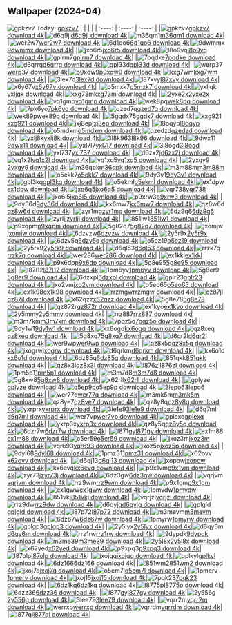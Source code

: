 ## Wallpaper (2024-04)
![gpkzv7](https://w.wallhaven.cc/full/gp/wallhaven-gpkzv7.jpg) Today: [gpkzv7](https://th.wallhaven.cc/small/gp/gpkzv7.jpg)
|      |      |      |
| :----: | :----: | :----: |
|![gpkzv7](https://th.wallhaven.cc/small/gp/gpkzv7.jpg)[gpkzv7 download 4k](https://wallhaven.cc/w/gpkzv7)|![d6q9jl](https://th.wallhaven.cc/small/d6/d6q9jl.jpg)[d6q9jl download 4k](https://wallhaven.cc/w/d6q9jl)|![m36qm1](https://th.wallhaven.cc/small/m3/m36qm1.jpg)[m36qm1 download 4k](https://wallhaven.cc/w/m36qm1)|
|![wer2w7](https://th.wallhaven.cc/small/we/wer2w7.jpg)[wer2w7 download 4k](https://wallhaven.cc/w/wer2w7)|![6d1qo6](https://th.wallhaven.cc/small/6d/6d1qo6.jpg)[6d1qo6 download 4k](https://wallhaven.cc/w/6d1qo6)|![9dwmmx](https://th.wallhaven.cc/small/9d/9dwmmx.jpg)[9dwmmx download 4k](https://wallhaven.cc/w/9dwmmx)|
|![jxo6r5](https://th.wallhaven.cc/small/jx/jxo6r5.jpg)[jxo6r5 download 4k](https://wallhaven.cc/w/jxo6r5)|![l8o9vq](https://th.wallhaven.cc/small/l8/l8o9vq.jpg)[l8o9vq download 4k](https://wallhaven.cc/w/l8o9vq)|![gplrm7](https://th.wallhaven.cc/small/gp/gplrm7.jpg)[gplrm7 download 4k](https://wallhaven.cc/w/gplrm7)|
|![7pqdke](https://th.wallhaven.cc/small/7p/7pqdke.jpg)[7pqdke download 4k](https://wallhaven.cc/w/7pqdke)|![d6qrrg](https://th.wallhaven.cc/small/d6/d6qrrg.jpg)[d6qrrg download 4k](https://wallhaven.cc/w/d6qrrg)|![gpl33d](https://th.wallhaven.cc/small/gp/gpl33d.jpg)[gpl33d download 4k](https://wallhaven.cc/w/gpl33d)|
|![werp37](https://th.wallhaven.cc/small/we/werp37.jpg)[werp37 download 4k](https://wallhaven.cc/w/werp37)|![p9xqw9](https://th.wallhaven.cc/small/p9/p9xqw9.jpg)[p9xqw9 download 4k](https://wallhaven.cc/w/p9xqw9)|![kxg7wm](https://th.wallhaven.cc/small/kx/kxg7wm.jpg)[kxg7wm download 4k](https://wallhaven.cc/w/kxg7wm)|
|![3lex7d](https://th.wallhaven.cc/small/3l/3lex7d.jpg)[3lex7d download 4k](https://wallhaven.cc/w/3lex7d)|![l87xvy](https://th.wallhaven.cc/small/l8/l87xvy.jpg)[l87xvy download 4k](https://wallhaven.cc/w/l87xvy)|![x6y67v](https://th.wallhaven.cc/small/x6/x6y67v.jpg)[x6y67v download 4k](https://wallhaven.cc/w/x6y67v)|
|![o5mxk7](https://th.wallhaven.cc/small/o5/o5mxk7.jpg)[o5mxk7 download 4k](https://wallhaven.cc/w/o5mxk7)|![yxljqk](https://th.wallhaven.cc/small/yx/yxljqk.jpg)[yxljqk download 4k](https://wallhaven.cc/w/yxljqk)|![kxg73m](https://th.wallhaven.cc/small/kx/kxg73m.jpg)[kxg73m download 4k](https://wallhaven.cc/w/kxg73m)|
|![2yxe2x](https://th.wallhaven.cc/small/2y/2yxe2x.jpg)[2yxe2x download 4k](https://wallhaven.cc/w/2yxe2x)|![vq1gmp](https://th.wallhaven.cc/small/vq/vq1gmp.jpg)[vq1gmp download 4k](https://wallhaven.cc/w/vq1gmp)|![wek8pq](https://th.wallhaven.cc/small/we/wek8pq.jpg)[wek8pq download 4k](https://wallhaven.cc/w/wek8pq)|
|![7pk6yo](https://th.wallhaven.cc/small/7p/7pk6yo.jpg)[7pk6yo download 4k](https://wallhaven.cc/w/7pk6yo)|![qzed7q](https://th.wallhaven.cc/small/qz/qzed7q.jpg)[qzed7q download 4k](https://wallhaven.cc/w/qzed7q)|![wek89p](https://th.wallhaven.cc/small/we/wek89p.jpg)[wek89p download 4k](https://wallhaven.cc/w/wek89p)|
|![5gqdx7](https://th.wallhaven.cc/small/5g/5gqdx7.jpg)[5gqdx7 download 4k](https://wallhaven.cc/w/5gqdx7)|![kxg921](https://th.wallhaven.cc/small/kx/kxg921.jpg)[kxg921 download 4k](https://wallhaven.cc/w/kxg921)|![jxj8ep](https://th.wallhaven.cc/small/jx/jxj8ep.jpg)[jxj8ep download 4k](https://wallhaven.cc/w/jxj8ep)|
|![l8oqyp](https://th.wallhaven.cc/small/l8/l8oqyp.jpg)[l8oqyp download 4k](https://wallhaven.cc/w/l8oqyp)|![o5mdxm](https://th.wallhaven.cc/small/o5/o5mdxm.jpg)[o5mdxm download 4k](https://wallhaven.cc/w/o5mdxm)|![qzedzd](https://th.wallhaven.cc/small/qz/qzedzd.jpg)[qzedzd download 4k](https://wallhaven.cc/w/qzedzd)|
|![yxlj8k](https://th.wallhaven.cc/small/yx/yxlj8k.jpg)[yxlj8k download 4k](https://wallhaven.cc/w/yxlj8k)|![3l8k96](https://th.wallhaven.cc/small/3l/3l8k96.jpg)[3l8k96 download 4k](https://wallhaven.cc/w/3l8k96)|![9dwx11](https://th.wallhaven.cc/small/9d/9dwx11.jpg)[9dwx11 download 4k](https://wallhaven.cc/w/9dwx11)|
|![yxl7l7](https://th.wallhaven.cc/small/yx/yxl7l7.jpg)[yxl7l7 download 4k](https://wallhaven.cc/w/yxl7l7)|![3l8ogd](https://th.wallhaven.cc/small/3l/3l8ogd.jpg)[3l8ogd download 4k](https://wallhaven.cc/w/3l8ogd)|![yxl737](https://th.wallhaven.cc/small/yx/yxl737.jpg)[yxl737 download 4k](https://wallhaven.cc/w/yxl737)|
|![d6zx2j](https://th.wallhaven.cc/small/d6/d6zx2j.jpg)[d6zx2j download 4k](https://wallhaven.cc/w/d6zx2j)|![vq1x2l](https://th.wallhaven.cc/small/vq/vq1x2l.jpg)[vq1x2l download 4k](https://wallhaven.cc/w/vq1x2l)|![vq1xq5](https://th.wallhaven.cc/small/vq/vq1xq5.jpg)[vq1xq5 download 4k](https://wallhaven.cc/w/vq1xq5)|
|![2yxgy9](https://th.wallhaven.cc/small/2y/2yxgy9.jpg)[2yxgy9 download 4k](https://wallhaven.cc/w/2yxgy9)|![m36qpk](https://th.wallhaven.cc/small/m3/m36qpk.jpg)[m36qpk download 4k](https://wallhaven.cc/w/m36qpk)|![m3m88m](https://th.wallhaven.cc/small/m3/m3m88m.jpg)[m3m88m download 4k](https://wallhaven.cc/w/m3m88m)|
|![o5ekk7](https://th.wallhaven.cc/small/o5/o5ekk7.jpg)[o5ekk7 download 4k](https://wallhaven.cc/w/o5ekk7)|![9dy3v1](https://th.wallhaven.cc/small/9d/9dy3v1.jpg)[9dy3v1 download 4k](https://wallhaven.cc/w/9dy3v1)|![gpl3kq](https://th.wallhaven.cc/small/gp/gpl3kq.jpg)[gpl3kq download 4k](https://wallhaven.cc/w/gpl3kq)|
|![o5ekml](https://th.wallhaven.cc/small/o5/o5ekml.jpg)[o5ekml download 4k](https://wallhaven.cc/w/o5ekml)|![ex1dpw](https://th.wallhaven.cc/small/ex/ex1dpw.jpg)[ex1dpw download 4k](https://wallhaven.cc/w/ex1dpw)|![jxo6q5](https://th.wallhaven.cc/small/jx/jxo6q5.jpg)[jxo6q5 download 4k](https://wallhaven.cc/w/jxo6q5)|
|![vqr738](https://th.wallhaven.cc/small/vq/vqr738.jpg)[vqr738 download 4k](https://wallhaven.cc/w/vqr738)|![jxo6l5](https://th.wallhaven.cc/small/jx/jxo6l5.jpg)[jxo6l5 download 4k](https://wallhaven.cc/w/jxo6l5)|![p9xrw3](https://th.wallhaven.cc/small/p9/p9xrw3.jpg)[p9xrw3 download 4k](https://wallhaven.cc/w/p9xrw3)|
|![9dy36d](https://th.wallhaven.cc/small/9d/9dy36d.jpg)[9dy36d download 4k](https://wallhaven.cc/w/9dy36d)|![kx6mw7](https://th.wallhaven.cc/small/kx/kx6mw7.jpg)[kx6mw7 download 4k](https://wallhaven.cc/w/kx6mw7)|![qz8w6d](https://th.wallhaven.cc/small/qz/qz8w6d.jpg)[qz8w6d download 4k](https://wallhaven.cc/w/qz8w6d)|
|![zyr1mg](https://th.wallhaven.cc/small/zy/zyr1mg.jpg)[zyr1mg download 4k](https://wallhaven.cc/w/zyr1mg)|![6dz9q6](https://th.wallhaven.cc/small/6d/6dz9q6.jpg)[6dz9q6 download 4k](https://wallhaven.cc/w/6dz9q6)|![zyrljj](https://th.wallhaven.cc/small/zy/zyrljj.jpg)[zyrljj download 4k](https://wallhaven.cc/w/zyrljj)|
|![851lw1](https://th.wallhaven.cc/small/85/851lw1.jpg)[851lw1 download 4k](https://wallhaven.cc/w/851lw1)|![p9xqpm](https://th.wallhaven.cc/small/p9/p9xqpm.jpg)[p9xqpm download 4k](https://wallhaven.cc/w/p9xqpm)|![5g82q7](https://th.wallhaven.cc/small/5g/5g82q7.jpg)[5g82q7 download 4k](https://wallhaven.cc/w/5g82q7)|
|![jxomjw](https://th.wallhaven.cc/small/jx/jxomjw.jpg)[jxomjw download 4k](https://wallhaven.cc/w/jxomjw)|![6dzvzw](https://th.wallhaven.cc/small/6d/6dzvzw.jpg)[6dzvzw download 4k](https://wallhaven.cc/w/6dzvzw)|![2y5r9x](https://th.wallhaven.cc/small/2y/2y5r9x.jpg)[2y5r9x download 4k](https://wallhaven.cc/w/2y5r9x)|
|![6dzv5q](https://th.wallhaven.cc/small/6d/6dzv5q.jpg)[6dzv5q download 4k](https://wallhaven.cc/w/6dzv5q)|![o5ez19](https://th.wallhaven.cc/small/o5/o5ez19.jpg)[o5ez19 download 4k](https://wallhaven.cc/w/o5ez19)|![2y5rk9](https://th.wallhaven.cc/small/2y/2y5rk9.jpg)[2y5rk9 download 4k](https://wallhaven.cc/w/2y5rk9)|
|![d6ql53](https://th.wallhaven.cc/small/d6/d6ql53.jpg)[d6ql53 download 4k](https://wallhaven.cc/w/d6ql53)|![rrzk7q](https://th.wallhaven.cc/small/rr/rrzk7q.jpg)[rrzk7q download 4k](https://wallhaven.cc/w/rrzk7q)|![wer286](https://th.wallhaven.cc/small/we/wer286.jpg)[wer286 download 4k](https://wallhaven.cc/w/wer286)|
|![ex1kkl](https://th.wallhaven.cc/small/ex/ex1kkl.jpg)[ex1kkl download 4k](https://wallhaven.cc/w/ex1kkl)|![p9x6dp](https://th.wallhaven.cc/small/p9/p9x6dp.jpg)[p9x6dp download 4k](https://wallhaven.cc/w/p9x6dp)|![5g8e95](https://th.wallhaven.cc/small/5g/5g8e95.jpg)[5g8e95 download 4k](https://wallhaven.cc/w/5g8e95)|
|![l87l12](https://th.wallhaven.cc/small/l8/l87l12.jpg)[l87l12 download 4k](https://wallhaven.cc/w/l87l12)|![1pm6yv](https://th.wallhaven.cc/small/1p/1pm6yv.jpg)[1pm6yv download 4k](https://wallhaven.cc/w/1pm6yv)|![5g8er9](https://th.wallhaven.cc/small/5g/5g8er9.jpg)[5g8er9 download 4k](https://wallhaven.cc/w/5g8er9)|
|![6dzxpl](https://th.wallhaven.cc/small/6d/6dzxpl.jpg)[6dzxpl download 4k](https://wallhaven.cc/w/6dzxpl)|![gplr23](https://th.wallhaven.cc/small/gp/gplr23.jpg)[gplr23 download 4k](https://wallhaven.cc/w/gplr23)|![jxo2vm](https://th.wallhaven.cc/small/jx/jxo2vm.jpg)[jxo2vm download 4k](https://wallhaven.cc/w/jxo2vm)|
|![o5eo65](https://th.wallhaven.cc/small/o5/o5eo65.jpg)[o5eo65 download 4k](https://wallhaven.cc/w/o5eo65)|![ex1k98](https://th.wallhaven.cc/small/ex/ex1k98.jpg)[ex1k98 download 4k](https://wallhaven.cc/w/ex1k98)|![rrzmgw](https://th.wallhaven.cc/small/rr/rrzmgw.jpg)[rrzmgw download 4k](https://wallhaven.cc/w/rrzmgw)|
|![qz87jl](https://th.wallhaven.cc/small/qz/qz87jl.jpg)[qz87jl download 4k](https://wallhaven.cc/w/qz87jl)|![x62qzz](https://th.wallhaven.cc/small/x6/x62qzz.jpg)[x62qzz download 4k](https://wallhaven.cc/w/x62qzz)|![5g8e78](https://th.wallhaven.cc/small/5g/5g8e78.jpg)[5g8e78 download 4k](https://wallhaven.cc/w/5g8e78)|
|![qz872r](https://th.wallhaven.cc/small/qz/qz872r.jpg)[qz872r download 4k](https://wallhaven.cc/w/qz872r)|![ex1kyo](https://th.wallhaven.cc/small/ex/ex1kyo.jpg)[ex1kyo download 4k](https://wallhaven.cc/w/ex1kyo)|![2y5mmy](https://th.wallhaven.cc/small/2y/2y5mmy.jpg)[2y5mmy download 4k](https://wallhaven.cc/w/2y5mmy)|
|![rrz887](https://th.wallhaven.cc/small/rr/rrz887.jpg)[rrz887 download 4k](https://wallhaven.cc/w/rrz887)|![m3m7km](https://th.wallhaven.cc/small/m3/m3m7km.jpg)[m3m7km download 4k](https://wallhaven.cc/w/m3m7km)|![7pqz5o](https://th.wallhaven.cc/small/7p/7pqz5o.jpg)[7pqz5o download 4k](https://wallhaven.cc/w/7pqz5o)|
|![9dy1w1](https://th.wallhaven.cc/small/9d/9dy1w1.jpg)[9dy1w1 download 4k](https://wallhaven.cc/w/9dy1w1)|![kx6ogq](https://th.wallhaven.cc/small/kx/kx6ogq.jpg)[kx6ogq download 4k](https://wallhaven.cc/w/kx6ogq)|![qz8xeq](https://th.wallhaven.cc/small/qz/qz8xeq.jpg)[qz8xeq download 4k](https://wallhaven.cc/w/qz8xeq)|
|![5g8xq7](https://th.wallhaven.cc/small/5g/5g8xq7.jpg)[5g8xq7 download 4k](https://wallhaven.cc/w/5g8xq7)|![d6qr2l](https://th.wallhaven.cc/small/d6/d6qr2l.jpg)[d6qr2l download 4k](https://wallhaven.cc/w/d6qr2l)|![wer9wp](https://th.wallhaven.cc/small/we/wer9wp.jpg)[wer9wp download 4k](https://wallhaven.cc/w/wer9wp)|
|![qz8x5q](https://th.wallhaven.cc/small/qz/qz8x5q.jpg)[qz8x5q download 4k](https://wallhaven.cc/w/qz8x5q)|![jxogrw](https://th.wallhaven.cc/small/jx/jxogrw.jpg)[jxogrw download 4k](https://wallhaven.cc/w/jxogrw)|![d6qrkm](https://th.wallhaven.cc/small/d6/d6qrkm.jpg)[d6qrkm download 4k](https://wallhaven.cc/w/d6qrkm)|
|![kx6o1d](https://th.wallhaven.cc/small/kx/kx6o1d.jpg)[kx6o1d download 4k](https://wallhaven.cc/w/kx6o1d)|![6dz85q](https://th.wallhaven.cc/small/6d/6dz85q.jpg)[6dz85q download 4k](https://wallhaven.cc/w/6dz85q)|![851qkk](https://th.wallhaven.cc/small/85/851qkk.jpg)[851qkk download 4k](https://wallhaven.cc/w/851qkk)|
|![qz8x3l](https://th.wallhaven.cc/small/qz/qz8x3l.jpg)[qz8x3l download 4k](https://wallhaven.cc/w/qz8x3l)|![l876zl](https://th.wallhaven.cc/small/l8/l876zl.jpg)[l876zl download 4k](https://wallhaven.cc/w/l876zl)|![1pm5p1](https://th.wallhaven.cc/small/1p/1pm5p1.jpg)[1pm5p1 download 4k](https://wallhaven.cc/w/1pm5p1)|
|![m3m7d8](https://th.wallhaven.cc/small/m3/m3m7d8.jpg)[m3m7d8 download 4k](https://wallhaven.cc/w/m3m7d8)|![5g8xw8](https://th.wallhaven.cc/small/5g/5g8xw8.jpg)[5g8xw8 download 4k](https://wallhaven.cc/w/5g8xw8)|![x62rll](https://th.wallhaven.cc/small/x6/x62rll.jpg)[x62rll download 4k](https://wallhaven.cc/w/x62rll)|
|![gplyze](https://th.wallhaven.cc/small/gp/gplyze.jpg)[gplyze download 4k](https://wallhaven.cc/w/gplyze)|![o5ep9p](https://th.wallhaven.cc/small/o5/o5ep9p.jpg)[o5ep9p download 4k](https://wallhaven.cc/w/o5ep9p)|![3lepo6](https://th.wallhaven.cc/small/3l/3lepo6.jpg)[3lepo6 download 4k](https://wallhaven.cc/w/3lepo6)|
|![wer77q](https://th.wallhaven.cc/small/we/wer77q.jpg)[wer77q download 4k](https://wallhaven.cc/w/wer77q)|![m3mk5m](https://th.wallhaven.cc/small/m3/m3mk5m.jpg)[m3mk5m download 4k](https://wallhaven.cc/w/m3mk5m)|![qz8ye7](https://th.wallhaven.cc/small/qz/qz8ye7.jpg)[qz8ye7 download 4k](https://wallhaven.cc/w/qz8ye7)|
|![qz8y8q](https://th.wallhaven.cc/small/qz/qz8y8q.jpg)[qz8y8q download 4k](https://wallhaven.cc/w/qz8y8q)|![yxrprx](https://th.wallhaven.cc/small/yx/yxrprx.jpg)[yxrprx download 4k](https://wallhaven.cc/w/yxrprx)|![3le1e9](https://th.wallhaven.cc/small/3l/3le1e9.jpg)[3le1e9 download 4k](https://wallhaven.cc/w/3le1e9)|
|![d6q7ml](https://th.wallhaven.cc/small/d6/d6q7ml.jpg)[d6q7ml download 4k](https://wallhaven.cc/w/d6q7ml)|![wer7vp](https://th.wallhaven.cc/small/we/wer7vp.jpg)[wer7vp download 4k](https://wallhaven.cc/w/wer7vp)|![gplexq](https://th.wallhaven.cc/small/gp/gplexq.jpg)[gplexq download 4k](https://wallhaven.cc/w/gplexq)|
|![yxrp3x](https://th.wallhaven.cc/small/yx/yxrp3x.jpg)[yxrp3x download 4k](https://wallhaven.cc/w/yxrp3x)|![qz8y5q](https://th.wallhaven.cc/small/qz/qz8y5q.jpg)[qz8y5q download 4k](https://wallhaven.cc/w/qz8y5q)|![6dzr7w](https://th.wallhaven.cc/small/6d/6dzr7w.jpg)[6dzr7w download 4k](https://wallhaven.cc/w/6dzr7w)|
|![l871gy](https://th.wallhaven.cc/small/l8/l871gy.jpg)[l871gy download 4k](https://wallhaven.cc/w/l871gy)|![ex1m88](https://th.wallhaven.cc/small/ex/ex1m88.jpg)[ex1m88 download 4k](https://wallhaven.cc/w/ex1m88)|![o5er59](https://th.wallhaven.cc/small/o5/o5er59.jpg)[o5er59 download 4k](https://wallhaven.cc/w/o5er59)|
|![jxoz3m](https://th.wallhaven.cc/small/jx/jxoz3m.jpg)[jxoz3m download 4k](https://wallhaven.cc/w/jxoz3m)|![vqr693](https://th.wallhaven.cc/small/vq/vqr693.jpg)[vqr693 download 4k](https://wallhaven.cc/w/vqr693)|![jxoz5p](https://th.wallhaven.cc/small/jx/jxoz5p.jpg)[jxoz5p download 4k](https://wallhaven.cc/w/jxoz5p)|
|![9dyl68](https://th.wallhaven.cc/small/9d/9dyl68.jpg)[9dyl68 download 4k](https://wallhaven.cc/w/9dyl68)|![1pmz31](https://th.wallhaven.cc/small/1p/1pmz31.jpg)[1pmz31 download 4k](https://wallhaven.cc/w/1pmz31)|![x62ovv](https://th.wallhaven.cc/small/x6/x62ovv.jpg)[x62ovv download 4k](https://wallhaven.cc/w/x62ovv)|
|![d6qj13](https://th.wallhaven.cc/small/d6/d6qj13.jpg)[d6qj13 download 4k](https://wallhaven.cc/w/d6qj13)|![jxopow](https://th.wallhaven.cc/small/jx/jxopow.jpg)[jxopow download 4k](https://wallhaven.cc/w/jxopow)|![kx6evq](https://th.wallhaven.cc/small/kx/kx6evq.jpg)[kx6evq download 4k](https://wallhaven.cc/w/kx6evq)|
|![p9x1vm](https://th.wallhaven.cc/small/p9/p9x1vm.jpg)[p9x1vm download 4k](https://wallhaven.cc/w/p9x1vm)|![zyr73j](https://th.wallhaven.cc/small/zy/zyr73j.jpg)[zyr73j download 4k](https://wallhaven.cc/w/zyr73j)|![6dz3gw](https://th.wallhaven.cc/small/6d/6dz3gw.jpg)[6dz3gw download 4k](https://wallhaven.cc/w/6dz3gw)|
|![vqrjvm](https://th.wallhaven.cc/small/vq/vqrjvm.jpg)[vqrjvm download 4k](https://wallhaven.cc/w/vqrjvm)|![rrz9wm](https://th.wallhaven.cc/small/rr/rrz9wm.jpg)[rrz9wm download 4k](https://wallhaven.cc/w/rrz9wm)|![p9x1gm](https://th.wallhaven.cc/small/p9/p9x1gm.jpg)[p9x1gm download 4k](https://wallhaven.cc/w/p9x1gm)|
|![ex1gww](https://th.wallhaven.cc/small/ex/ex1gww.jpg)[ex1gww download 4k](https://wallhaven.cc/w/ex1gww)|![1pmvdw](https://th.wallhaven.cc/small/1p/1pmvdw.jpg)[1pmvdw download 4k](https://wallhaven.cc/w/1pmvdw)|![851vkj](https://th.wallhaven.cc/small/85/851vkj.jpg)[851vkj download 4k](https://wallhaven.cc/w/851vkj)|
|![vqrjzl](https://th.wallhaven.cc/small/vq/vqrjzl.jpg)[vqrjzl download 4k](https://wallhaven.cc/w/vqrjzl)|![rrz9dw](https://th.wallhaven.cc/small/rr/rrz9dw.jpg)[rrz9dw download 4k](https://wallhaven.cc/w/rrz9dw)|![d6qyjg](https://th.wallhaven.cc/small/d6/d6qyjg.jpg)[d6qyjg download 4k](https://wallhaven.cc/w/d6qyjg)|
|![gplgld](https://th.wallhaven.cc/small/gp/gplgld.jpg)[gplgld download 4k](https://wallhaven.cc/w/gplgld)|![l87p72](https://th.wallhaven.cc/small/l8/l87p72.jpg)[l87p72 download 4k](https://wallhaven.cc/w/l87p72)|![m3mevm](https://th.wallhaven.cc/small/m3/m3mevm.jpg)[m3mevm download 4k](https://wallhaven.cc/w/m3mevm)|
|![6dz67w](https://th.wallhaven.cc/small/6d/6dz67w.jpg)[6dz67w download 4k](https://wallhaven.cc/w/6dz67w)|![1pmyrw](https://th.wallhaven.cc/small/1p/1pmyrw.jpg)[1pmyrw download 4k](https://wallhaven.cc/w/1pmyrw)|![gplgp3](https://th.wallhaven.cc/small/gp/gplgp3.jpg)[gplgp3 download 4k](https://wallhaven.cc/w/gplgp3)|
|![2y5lyx](https://th.wallhaven.cc/small/2y/2y5lyx.jpg)[2y5lyx download 4k](https://wallhaven.cc/w/2y5lyx)|![d6qy6m](https://th.wallhaven.cc/small/d6/d6qy6m.jpg)[d6qy6m download 4k](https://wallhaven.cc/w/d6qy6m)|![rrz1rw](https://th.wallhaven.cc/small/rr/rrz1rw.jpg)[rrz1rw download 4k](https://wallhaven.cc/w/rrz1rw)|
|![9dypdk](https://th.wallhaven.cc/small/9d/9dypdk.jpg)[9dypdk download 4k](https://wallhaven.cc/w/9dypdk)|![m3me39](https://th.wallhaven.cc/small/m3/m3me39.jpg)[m3me39 download 4k](https://wallhaven.cc/w/m3me39)|![2y5l8x](https://th.wallhaven.cc/small/2y/2y5l8x.jpg)[2y5l8x download 4k](https://wallhaven.cc/w/2y5l8x)|
|![x62yed](https://th.wallhaven.cc/small/x6/x62yed.jpg)[x62yed download 4k](https://wallhaven.cc/w/x62yed)|![p9xpq3](https://th.wallhaven.cc/small/p9/p9xpq3.jpg)[p9xpq3 download 4k](https://wallhaven.cc/w/p9xpq3)|![l87olp](https://th.wallhaven.cc/small/l8/l87olp.jpg)[l87olp download 4k](https://wallhaven.cc/w/l87olp)|
|![jxojgq](https://th.wallhaven.cc/small/jx/jxojgq.jpg)[jxojgq download 4k](https://wallhaven.cc/w/jxojgq)|![gplkyl](https://th.wallhaven.cc/small/gp/gplkyl.jpg)[gplkyl download 4k](https://wallhaven.cc/w/gplkyl)|![6dz166](https://th.wallhaven.cc/small/6d/6dz166.jpg)[6dz166 download 4k](https://wallhaven.cc/w/6dz166)|
|![851wm2](https://th.wallhaven.cc/small/85/851wm2.jpg)[851wm2 download 4k](https://wallhaven.cc/w/851wm2)|![jxoj7q](https://th.wallhaven.cc/small/jx/jxoj7q.jpg)[jxoj7q download 4k](https://wallhaven.cc/w/jxoj7q)|![o5em7l](https://th.wallhaven.cc/small/o5/o5em7l.jpg)[o5em7l download 4k](https://wallhaven.cc/w/o5em7l)|
|![1pmerv](https://th.wallhaven.cc/small/1p/1pmerv.jpg)[1pmerv download 4k](https://wallhaven.cc/w/1pmerv)|![jxoj15](https://th.wallhaven.cc/small/jx/jxoj15.jpg)[jxoj15 download 4k](https://wallhaven.cc/w/jxoj15)|![7pqk23](https://th.wallhaven.cc/small/7p/7pqk23.jpg)[7pqk23 download 4k](https://wallhaven.cc/w/7pqk23)|
|![6dz1kq](https://th.wallhaven.cc/small/6d/6dz1kq.jpg)[6dz1kq download 4k](https://wallhaven.cc/w/6dz1kq)|![l8775p](https://th.wallhaven.cc/small/l8/l8775p.jpg)[l8775p download 4k](https://wallhaven.cc/w/l8775p)|![6dzz36](https://th.wallhaven.cc/small/6d/6dzz36.jpg)[6dzz36 download 4k](https://wallhaven.cc/w/6dzz36)|
|![l877gy](https://th.wallhaven.cc/small/l8/l877gy.jpg)[l877gy download 4k](https://wallhaven.cc/w/l877gy)|![2y556g](https://th.wallhaven.cc/small/2y/2y556g.jpg)[2y556g download 4k](https://wallhaven.cc/w/2y556g)|![3lee79](https://th.wallhaven.cc/small/3l/3lee79.jpg)[3lee79 download 4k](https://wallhaven.cc/w/3lee79)|
|![vqrr2m](https://th.wallhaven.cc/small/vq/vqrr2m.jpg)[vqrr2m download 4k](https://wallhaven.cc/w/vqrr2m)|![werrxp](https://th.wallhaven.cc/small/we/werrxp.jpg)[werrxp download 4k](https://wallhaven.cc/w/werrxp)|![vqrrdm](https://th.wallhaven.cc/small/vq/vqrrdm.jpg)[vqrrdm download 4k](https://wallhaven.cc/w/vqrrdm)|
|![l877ql](https://th.wallhaven.cc/small/l8/l877ql.jpg)[l877ql download 4k](https://wallhaven.cc/w/l877ql)|